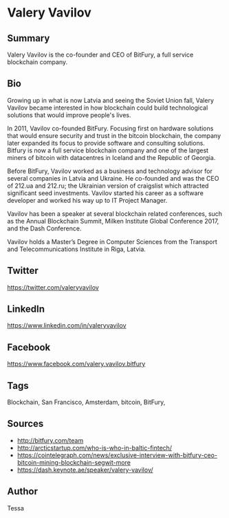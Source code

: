 # Valery Vavilov

## Summary
Valery Vavilov is the co-founder and CEO of BitFury, a full service blockchain company.

## Bio
Growing up in what is now Latvia and seeing the Soviet Union fall, Valery Vavilov became interested in how blockchain could build technological solutions that would improve people's lives. 

In 2011, Vavilov co-founded BitFury. Focusing first on hardware solutions that would ensure security and trust in the bitcoin blockchain, the company later expanded its focus to provide software and consulting solutions. Bitfury is now a full service blockchain company and one of the largest miners of bitcoin with datacentres in Iceland and the Republic of Georgia. 

Before BitFury, Vavilov worked as a business and technology advisor for several companies in Latvia and Ukraine. He co-founded and was the CEO of 212.ua and 212.ru; the Ukrainian version of craigslist which attracted significant seed investments. Vavilov started his career as a software developer and worked his way up to IT Project Manager.

Vavilov has been a speaker at several blockchain related conferences, such as the Annual Blockchain Summit, Milken Institute Global Conference 2017, and the Dash Conference.

Vavilov holds a Master’s Degree in Computer Sciences from the Transport and Telecommunications Institute in Riga, Latvia.

## Twitter 
https://twitter.com/valeryvavilov

## LinkedIn 
https://www.linkedin.com/in/valeryvavilov

## Facebook 
https://www.facebook.com/valery.vavilov.bitfury

## Tags
Blockchain, San Francisco, Amsterdam, bitcoin, BitFury,

## Sources 
- http://bitfury.com/team 
- http://arcticstartup.com/who-is-who-in-baltic-fintech/ 
- https://cointelegraph.com/news/exclusive-interview-with-bitfury-ceo-bitcoin-mining-blockchain-segwit-more 
- https://dash.keynote.ae/speaker/valery-vavilov/

## Author
Tessa
